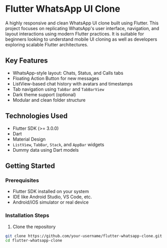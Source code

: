# Flutter WhatsApp UI Clone

A highly responsive and clean WhatsApp UI clone built using Flutter. This project focuses on replicating WhatsApp's user interface, navigation, and layout interactions using modern Flutter practices. It is suitable for beginners looking to understand mobile UI cloning as well as developers exploring scalable Flutter architectures.

## Key Features

- WhatsApp-style layout: Chats, Status, and Calls tabs
- Floating Action Button for new messages
- ListView-based chat history with avatars and timestamps
- Tab navigation using `TabBar` and `TabBarView`
- Dark theme support (optional)
- Modular and clean folder structure

## Technologies Used

- Flutter SDK (>= 3.0.0)
- Dart
- Material Design
- `ListView`, `TabBar`, `Stack`, and `AppBar` widgets
- Dummy data using Dart models

## Getting Started

### Prerequisites

- Flutter SDK installed on your system
- IDE like Android Studio, VS Code, etc.
- Android/iOS simulator or real device

### Installation Steps

1. Clone the repository

```bash
git clone https://github.com/your-username/flutter-whatsapp-clone.git
cd flutter-whatsapp-clone
